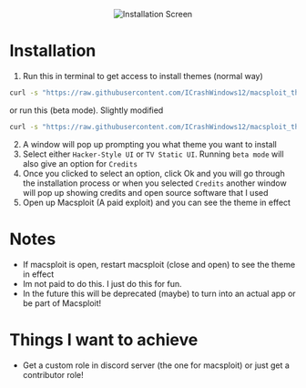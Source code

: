 <p align="center"><img src="https://i.postimg.cc/HsvGM2fh/Screenshot-2024-01-21-at-15-48-26.png" alt="Installation Screen"></p>


# Installation
1. Run this in terminal to get access to install themes (normal way)
```bash
curl -s "https://raw.githubusercontent.com/ICrashWindows12/macsploit_theme_install/main/macsploit_theme_selection.sh" | Bash
```
or run this (beta mode). Slightly modified
```bash
curl -s "https://raw.githubusercontent.com/ICrashWindows12/macsploit_theme_install/main/beta_install.sh" | Bash
```

2. A window will pop up prompting you what theme you want to install
3. Select either `Hacker-Style UI` or `TV Static UI`. Running `beta mode` will also give an option for `Credits`
4. Once you clicked to select an option, click Ok and you will go through the installation process or when you selected `Credits` another window will pop up showing credits and open source software that I used
5. Open up Macsploit (A paid exploit) and you can see the theme in effect

# Notes
- If macsploit is open, restart macsploit (close and open) to see the theme in effect
- Im not paid to do this. I just do this for fun.
- In the future this will be deprecated (maybe) to turn into an actual app or be part of Macsploit!

# Things I want to achieve
- Get a custom role in discord server (the one for macsploit) or just get a contributor role!

